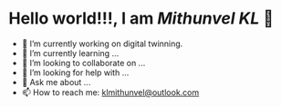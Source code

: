 <h1><strong>Hello world!!!, I am <em>Mithunvel KL</em> </strong>🤠</h1>

- 🔭 I’m currently working on digital twinning.
- 🌱 I’m currently learning ...
- 👯 I’m looking to collaborate on ...
- 🤔 I’m looking for help with ...
- 💬 Ask me about ...
- 📫 How to reach me: klmithunvel@outlook.com

